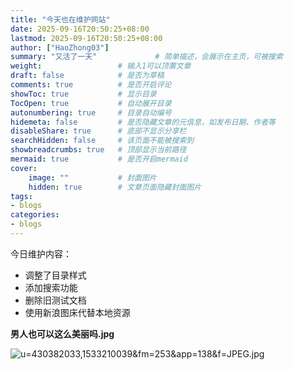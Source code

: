 ```yaml
---
title: "今天也在维护网站"
date: 2025-09-16T20:50:25+08:00
lastmod: 2025-09-16T20:50:25+08:00
author: ["HaoZhong03"]
summary: "又活了一天"             # 简单描述，会展示在主页，可被搜索
weight:                 # 输入1可以顶置文章
draft: false            # 是否为草稿
comments: true          # 是否开启评论
showToc: true           # 显示目录
TocOpen: true           # 自动展开目录
autonumbering: true     # 目录自动编号
hidemeta: false         # 是否隐藏文章的元信息，如发布日期、作者等
disableShare: true      # 底部不显示分享栏
searchHidden: false     # 该页面不能被搜索到
showbreadcrumbs: true   # 顶部显示当前路径
mermaid: true           # 是否开启mermaid
cover:
    image: ""           # 封面图片
    hidden: true        # 文章页面隐藏封面图片
tags:
- blogs
categories:
- blogs
---
```



今日维护内容：
- 调整了目录样式
- 添加搜索功能
- 删除旧测试文档
- 使用新浪图床代替本地资源

**男人也可以这么美丽吗.jpg**

![u=430382033,1533210039&fm=253&app=138&f=JPEG.jpg](http://tva1.sinaimg.cn/mw690/005O6v8dly1i5ft7dyg8ej30m80tidkl.jpg)

